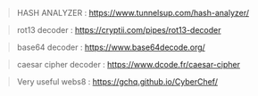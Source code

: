 > HASH ANALYZER : https://www.tunnelsup.com/hash-analyzer/

> rot13 decoder : https://cryptii.com/pipes/rot13-decoder

> base64 decoder : https://www.base64decode.org/

> caesar cipher decoder : https://www.dcode.fr/caesar-cipher

> Very useful webs8 : https://gchq.github.io/CyberChef/
